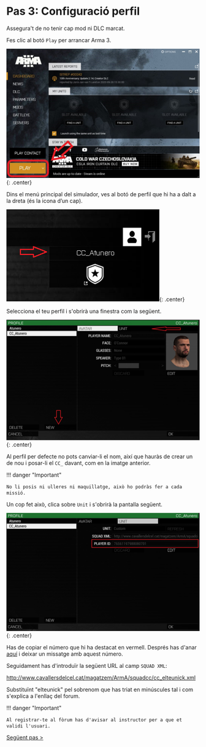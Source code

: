 # Pas 3: Configuració perfil

Assegura't de no tenir cap mod ni DLC marcat.

Fes clic al botó `Play` per arrancar Arma 3.

![image](_imatges/entrar.jpg){: .center}

Dins el menú principal del simulador, ves al botó de perfil que hi ha a dalt a la
dreta (és la icona d’un cap).

![image](_imatges/perfil1.png){: .center}

Selecciona el teu perfil i s'obrirà una finestra com la següent.

![image](_imatges/perfil2.png){: .center}

Al perfil per defecte no pots canviar-li el nom, així que hauràs de crear un de nou i posar-li el `CC_` davant, com en la imatge anterior.

!!! danger "Important"

	No li posis ni ulleres ni maquillatge, això ho podràs fer a cada missió.

Un cop fet això, clica sobre `Unit` i s'obrirà la pantalla següent.

![image](_imatges/perfil3.png){: .center}

Has de copiar el número que hi ha destacat en vermell. Després has d'anar [aquí](http://cavallersdelcel.cat/forums/threads/id-jugador-url-squad-de-larma-3.425/) i deixar un missatge amb aquest número.

Seguidament has d'introduïr la següent URL al camp `SQUAD XML`:

http://www.cavallersdelcel.cat/magatzem/ArmA/squadcc/cc_elteunick.xml

Substituïnt "elteunick" pel sobrenom que has triat en minúscules tal i com s'explica a l'enllaç del forum.

!!! danger "Important"

	Al registrar-te al fòrum has d'avisar al instructor per a que et validi l'usuari.

[Següent pas >](http://arma.cavallersdelcel.cat/gn/pas4)
